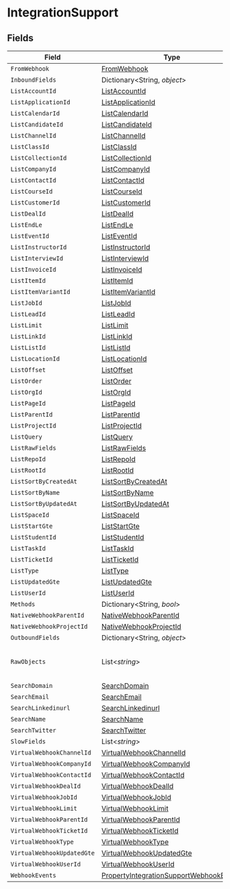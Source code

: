 # IntegrationSupport


## Fields

| Field                                                                                                         | Type                                                                                                          | Required                                                                                                      | Description                                                                                                   |
| ------------------------------------------------------------------------------------------------------------- | ------------------------------------------------------------------------------------------------------------- | ------------------------------------------------------------------------------------------------------------- | ------------------------------------------------------------------------------------------------------------- |
| `FromWebhook`                                                                                                 | [FromWebhook](../../Models/Components/FromWebhook.md)                                                         | :heavy_minus_sign:                                                                                            | N/A                                                                                                           |
| `InboundFields`                                                                                               | Dictionary<String, *object*>                                                                                  | :heavy_minus_sign:                                                                                            | N/A                                                                                                           |
| `ListAccountId`                                                                                               | [ListAccountId](../../Models/Components/ListAccountId.md)                                                     | :heavy_minus_sign:                                                                                            | N/A                                                                                                           |
| `ListApplicationId`                                                                                           | [ListApplicationId](../../Models/Components/ListApplicationId.md)                                             | :heavy_minus_sign:                                                                                            | N/A                                                                                                           |
| `ListCalendarId`                                                                                              | [ListCalendarId](../../Models/Components/ListCalendarId.md)                                                   | :heavy_minus_sign:                                                                                            | N/A                                                                                                           |
| `ListCandidateId`                                                                                             | [ListCandidateId](../../Models/Components/ListCandidateId.md)                                                 | :heavy_minus_sign:                                                                                            | N/A                                                                                                           |
| `ListChannelId`                                                                                               | [ListChannelId](../../Models/Components/ListChannelId.md)                                                     | :heavy_minus_sign:                                                                                            | N/A                                                                                                           |
| `ListClassId`                                                                                                 | [ListClassId](../../Models/Components/ListClassId.md)                                                         | :heavy_minus_sign:                                                                                            | N/A                                                                                                           |
| `ListCollectionId`                                                                                            | [ListCollectionId](../../Models/Components/ListCollectionId.md)                                               | :heavy_minus_sign:                                                                                            | N/A                                                                                                           |
| `ListCompanyId`                                                                                               | [ListCompanyId](../../Models/Components/ListCompanyId.md)                                                     | :heavy_minus_sign:                                                                                            | N/A                                                                                                           |
| `ListContactId`                                                                                               | [ListContactId](../../Models/Components/ListContactId.md)                                                     | :heavy_minus_sign:                                                                                            | N/A                                                                                                           |
| `ListCourseId`                                                                                                | [ListCourseId](../../Models/Components/ListCourseId.md)                                                       | :heavy_minus_sign:                                                                                            | N/A                                                                                                           |
| `ListCustomerId`                                                                                              | [ListCustomerId](../../Models/Components/ListCustomerId.md)                                                   | :heavy_minus_sign:                                                                                            | N/A                                                                                                           |
| `ListDealId`                                                                                                  | [ListDealId](../../Models/Components/ListDealId.md)                                                           | :heavy_minus_sign:                                                                                            | N/A                                                                                                           |
| `ListEndLe`                                                                                                   | [ListEndLe](../../Models/Components/ListEndLe.md)                                                             | :heavy_minus_sign:                                                                                            | N/A                                                                                                           |
| `ListEventId`                                                                                                 | [ListEventId](../../Models/Components/ListEventId.md)                                                         | :heavy_minus_sign:                                                                                            | N/A                                                                                                           |
| `ListInstructorId`                                                                                            | [ListInstructorId](../../Models/Components/ListInstructorId.md)                                               | :heavy_minus_sign:                                                                                            | N/A                                                                                                           |
| `ListInterviewId`                                                                                             | [ListInterviewId](../../Models/Components/ListInterviewId.md)                                                 | :heavy_minus_sign:                                                                                            | N/A                                                                                                           |
| `ListInvoiceId`                                                                                               | [ListInvoiceId](../../Models/Components/ListInvoiceId.md)                                                     | :heavy_minus_sign:                                                                                            | N/A                                                                                                           |
| `ListItemId`                                                                                                  | [ListItemId](../../Models/Components/ListItemId.md)                                                           | :heavy_minus_sign:                                                                                            | N/A                                                                                                           |
| `ListItemVariantId`                                                                                           | [ListItemVariantId](../../Models/Components/ListItemVariantId.md)                                             | :heavy_minus_sign:                                                                                            | N/A                                                                                                           |
| `ListJobId`                                                                                                   | [ListJobId](../../Models/Components/ListJobId.md)                                                             | :heavy_minus_sign:                                                                                            | N/A                                                                                                           |
| `ListLeadId`                                                                                                  | [ListLeadId](../../Models/Components/ListLeadId.md)                                                           | :heavy_minus_sign:                                                                                            | N/A                                                                                                           |
| `ListLimit`                                                                                                   | [ListLimit](../../Models/Components/ListLimit.md)                                                             | :heavy_minus_sign:                                                                                            | N/A                                                                                                           |
| `ListLinkId`                                                                                                  | [ListLinkId](../../Models/Components/ListLinkId.md)                                                           | :heavy_minus_sign:                                                                                            | N/A                                                                                                           |
| `ListListId`                                                                                                  | [ListListId](../../Models/Components/ListListId.md)                                                           | :heavy_minus_sign:                                                                                            | N/A                                                                                                           |
| `ListLocationId`                                                                                              | [ListLocationId](../../Models/Components/ListLocationId.md)                                                   | :heavy_minus_sign:                                                                                            | N/A                                                                                                           |
| `ListOffset`                                                                                                  | [ListOffset](../../Models/Components/ListOffset.md)                                                           | :heavy_minus_sign:                                                                                            | N/A                                                                                                           |
| `ListOrder`                                                                                                   | [ListOrder](../../Models/Components/ListOrder.md)                                                             | :heavy_minus_sign:                                                                                            | N/A                                                                                                           |
| `ListOrgId`                                                                                                   | [ListOrgId](../../Models/Components/ListOrgId.md)                                                             | :heavy_minus_sign:                                                                                            | N/A                                                                                                           |
| `ListPageId`                                                                                                  | [ListPageId](../../Models/Components/ListPageId.md)                                                           | :heavy_minus_sign:                                                                                            | N/A                                                                                                           |
| `ListParentId`                                                                                                | [ListParentId](../../Models/Components/ListParentId.md)                                                       | :heavy_minus_sign:                                                                                            | N/A                                                                                                           |
| `ListProjectId`                                                                                               | [ListProjectId](../../Models/Components/ListProjectId.md)                                                     | :heavy_minus_sign:                                                                                            | N/A                                                                                                           |
| `ListQuery`                                                                                                   | [ListQuery](../../Models/Components/ListQuery.md)                                                             | :heavy_minus_sign:                                                                                            | N/A                                                                                                           |
| `ListRawFields`                                                                                               | [ListRawFields](../../Models/Components/ListRawFields.md)                                                     | :heavy_minus_sign:                                                                                            | N/A                                                                                                           |
| `ListRepoId`                                                                                                  | [ListRepoId](../../Models/Components/ListRepoId.md)                                                           | :heavy_minus_sign:                                                                                            | N/A                                                                                                           |
| `ListRootId`                                                                                                  | [ListRootId](../../Models/Components/ListRootId.md)                                                           | :heavy_minus_sign:                                                                                            | N/A                                                                                                           |
| `ListSortByCreatedAt`                                                                                         | [ListSortByCreatedAt](../../Models/Components/ListSortByCreatedAt.md)                                         | :heavy_minus_sign:                                                                                            | N/A                                                                                                           |
| `ListSortByName`                                                                                              | [ListSortByName](../../Models/Components/ListSortByName.md)                                                   | :heavy_minus_sign:                                                                                            | N/A                                                                                                           |
| `ListSortByUpdatedAt`                                                                                         | [ListSortByUpdatedAt](../../Models/Components/ListSortByUpdatedAt.md)                                         | :heavy_minus_sign:                                                                                            | N/A                                                                                                           |
| `ListSpaceId`                                                                                                 | [ListSpaceId](../../Models/Components/ListSpaceId.md)                                                         | :heavy_minus_sign:                                                                                            | N/A                                                                                                           |
| `ListStartGte`                                                                                                | [ListStartGte](../../Models/Components/ListStartGte.md)                                                       | :heavy_minus_sign:                                                                                            | N/A                                                                                                           |
| `ListStudentId`                                                                                               | [ListStudentId](../../Models/Components/ListStudentId.md)                                                     | :heavy_minus_sign:                                                                                            | N/A                                                                                                           |
| `ListTaskId`                                                                                                  | [ListTaskId](../../Models/Components/ListTaskId.md)                                                           | :heavy_minus_sign:                                                                                            | N/A                                                                                                           |
| `ListTicketId`                                                                                                | [ListTicketId](../../Models/Components/ListTicketId.md)                                                       | :heavy_minus_sign:                                                                                            | N/A                                                                                                           |
| `ListType`                                                                                                    | [ListType](../../Models/Components/ListType.md)                                                               | :heavy_minus_sign:                                                                                            | N/A                                                                                                           |
| `ListUpdatedGte`                                                                                              | [ListUpdatedGte](../../Models/Components/ListUpdatedGte.md)                                                   | :heavy_minus_sign:                                                                                            | N/A                                                                                                           |
| `ListUserId`                                                                                                  | [ListUserId](../../Models/Components/ListUserId.md)                                                           | :heavy_minus_sign:                                                                                            | N/A                                                                                                           |
| `Methods`                                                                                                     | Dictionary<String, *bool*>                                                                                    | :heavy_minus_sign:                                                                                            | N/A                                                                                                           |
| `NativeWebhookParentId`                                                                                       | [NativeWebhookParentId](../../Models/Components/NativeWebhookParentId.md)                                     | :heavy_minus_sign:                                                                                            | N/A                                                                                                           |
| `NativeWebhookProjectId`                                                                                      | [NativeWebhookProjectId](../../Models/Components/NativeWebhookProjectId.md)                                   | :heavy_minus_sign:                                                                                            | N/A                                                                                                           |
| `OutboundFields`                                                                                              | Dictionary<String, *object*>                                                                                  | :heavy_minus_sign:                                                                                            | N/A                                                                                                           |
| `RawObjects`                                                                                                  | List<*string*>                                                                                                | :heavy_minus_sign:                                                                                            | objects that we map from in the integration                                                                   |
| `SearchDomain`                                                                                                | [SearchDomain](../../Models/Components/SearchDomain.md)                                                       | :heavy_minus_sign:                                                                                            | N/A                                                                                                           |
| `SearchEmail`                                                                                                 | [SearchEmail](../../Models/Components/SearchEmail.md)                                                         | :heavy_minus_sign:                                                                                            | N/A                                                                                                           |
| `SearchLinkedinurl`                                                                                           | [SearchLinkedinurl](../../Models/Components/SearchLinkedinurl.md)                                             | :heavy_minus_sign:                                                                                            | N/A                                                                                                           |
| `SearchName`                                                                                                  | [SearchName](../../Models/Components/SearchName.md)                                                           | :heavy_minus_sign:                                                                                            | N/A                                                                                                           |
| `SearchTwitter`                                                                                               | [SearchTwitter](../../Models/Components/SearchTwitter.md)                                                     | :heavy_minus_sign:                                                                                            | N/A                                                                                                           |
| `SlowFields`                                                                                                  | List<*string*>                                                                                                | :heavy_minus_sign:                                                                                            | N/A                                                                                                           |
| `VirtualWebhookChannelId`                                                                                     | [VirtualWebhookChannelId](../../Models/Components/VirtualWebhookChannelId.md)                                 | :heavy_minus_sign:                                                                                            | N/A                                                                                                           |
| `VirtualWebhookCompanyId`                                                                                     | [VirtualWebhookCompanyId](../../Models/Components/VirtualWebhookCompanyId.md)                                 | :heavy_minus_sign:                                                                                            | N/A                                                                                                           |
| `VirtualWebhookContactId`                                                                                     | [VirtualWebhookContactId](../../Models/Components/VirtualWebhookContactId.md)                                 | :heavy_minus_sign:                                                                                            | N/A                                                                                                           |
| `VirtualWebhookDealId`                                                                                        | [VirtualWebhookDealId](../../Models/Components/VirtualWebhookDealId.md)                                       | :heavy_minus_sign:                                                                                            | N/A                                                                                                           |
| `VirtualWebhookJobId`                                                                                         | [VirtualWebhookJobId](../../Models/Components/VirtualWebhookJobId.md)                                         | :heavy_minus_sign:                                                                                            | N/A                                                                                                           |
| `VirtualWebhookLimit`                                                                                         | [VirtualWebhookLimit](../../Models/Components/VirtualWebhookLimit.md)                                         | :heavy_minus_sign:                                                                                            | N/A                                                                                                           |
| `VirtualWebhookParentId`                                                                                      | [VirtualWebhookParentId](../../Models/Components/VirtualWebhookParentId.md)                                   | :heavy_minus_sign:                                                                                            | N/A                                                                                                           |
| `VirtualWebhookTicketId`                                                                                      | [VirtualWebhookTicketId](../../Models/Components/VirtualWebhookTicketId.md)                                   | :heavy_minus_sign:                                                                                            | N/A                                                                                                           |
| `VirtualWebhookType`                                                                                          | [VirtualWebhookType](../../Models/Components/VirtualWebhookType.md)                                           | :heavy_minus_sign:                                                                                            | N/A                                                                                                           |
| `VirtualWebhookUpdatedGte`                                                                                    | [VirtualWebhookUpdatedGte](../../Models/Components/VirtualWebhookUpdatedGte.md)                               | :heavy_minus_sign:                                                                                            | N/A                                                                                                           |
| `VirtualWebhookUserId`                                                                                        | [VirtualWebhookUserId](../../Models/Components/VirtualWebhookUserId.md)                                       | :heavy_minus_sign:                                                                                            | N/A                                                                                                           |
| `WebhookEvents`                                                                                               | [PropertyIntegrationSupportWebhookEvents](../../Models/Components/PropertyIntegrationSupportWebhookEvents.md) | :heavy_minus_sign:                                                                                            | N/A                                                                                                           |